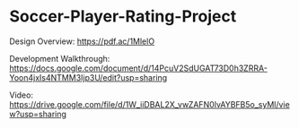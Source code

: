 # Soccer-Player-Rating-Project

Design Overview:
https://pdf.ac/1MlelO

Development Walkthrough:
https://docs.google.com/document/d/14PcuV2SdUGAT73D0h3ZRRA-Yoon4jxIs4NTMM3Ijp3U/edit?usp=sharing

Video:
https://drive.google.com/file/d/1W_iiDBAL2X_vwZAFN0IvAYBFB5o_syMl/view?usp=sharing
